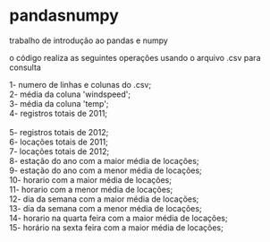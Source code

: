 # pandasnumpy
trabalho de introdução ao pandas e numpy

o código realiza as seguintes operações usando o arquivo .csv para consulta

1- numero de linhas e colunas do .csv; <br>
2- média da coluna 'windspeed'; <br>
3- média da coluna 'temp'; <br>
4- registros totais de 2011; <br>  
5- registros totais de 2012; <br>
6- locações totais de 2011; <br>
7- locações totais de 2012; <br>
8- estação do ano com a maior média de locações; <br>
9- estação do ano com a menor média de locações; <br>
10- horario com a maior média de locações; <br>
11- horario com a menor média de locações; <br>
12- dia da semana com a maior média de locações; <br>
13- dia da semana com a menor média de locações; <br>
14- horario na quarta feira com a maior média de locações; <br>
15- horário na sexta feira com a maior média de locações; <br>
